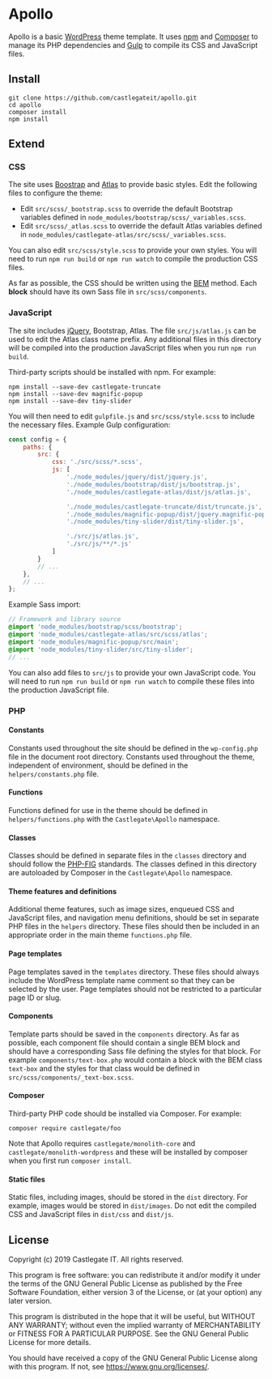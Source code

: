 # Apollo

Apollo is a basic [WordPress](https://wordpress.org/) theme template. It uses [npm](https://www.npmjs.com/) and [Composer](https://getcomposer.org/) to manage its PHP dependencies and [Gulp](https://gulpjs.com/) to compile its CSS and JavaScript files.

## Install

    git clone https://github.com/castlegateit/apollo.git
    cd apollo
    composer install
    npm install

## Extend

### CSS

The site uses [Boostrap](https://getbootstrap.com/) and [Atlas](https://github.com/castlegateit/atlas) to provide basic styles. Edit the following files to configure the theme:

*   Edit `src/scss/_bootstrap.scss` to override the default Bootstrap variables defined in `node_modules/bootstrap/scss/_variables.scss`.
*   Edit `src/scss/_atlas.scss` to override the default Atlas variables defined in `node_modules/castlegate-atlas/src/scss/_variables.scss`.

You can also edit `src/scss/style.scss` to provide your own styles. You will need to run `npm run build` or `npm run watch` to compile the production CSS files.

As far as possible, the CSS should be written using the [BEM](http://getbem.com/) method. Each __block__ should have its own Sass file in `src/scss/components`.

### JavaScript

The site includes [jQuery](https://jquery.com/), Bootstrap, Atlas. The file `src/js/atlas.js` can be used to edit the Atlas class name prefix. Any additional files in this directory will be compiled into the production JavaScript files when you run `npm run build`.

Third-party scripts should be installed with npm. For example:

    npm install --save-dev castlegate-truncate
    npm install --save-dev magnific-popup
    npm install --save-dev tiny-slider

You will then need to edit `gulpfile.js` and `src/scss/style.scss` to include the necessary files. Example Gulp configuration:

~~~ javascript
const config = {
    paths: {
        src: {
            css: './src/scss/*.scss',
            js: [
                './node_modules/jquery/dist/jquery.js',
                './node_modules/bootstrap/dist/js/bootstrap.js',
                './node_modules/castlegate-atlas/dist/js/atlas.js',

                './node_modules/castlegate-truncate/dist/truncate.js',
                './node_modules/magnific-popup/dist/jquery.magnific-popup.js',
                './node_modules/tiny-slider/dist/tiny-slider.js',

                './src/js/atlas.js',
                './src/js/**/*.js'
            ]
        }
        // ...
    },
    // ...
};
~~~

Example Sass import:

~~~ scss
// Framework and library source
@import 'node_modules/bootstrap/scss/bootstrap';
@import 'node_modules/castlegate-atlas/src/scss/atlas';
@import 'node_modules/magnific-popup/src/main';
@import 'node_modules/tiny-slider/src/tiny-slider';
// ...
~~~

You can also add files to `src/js` to provide your own JavaScript code. You will need to run `npm run build` or `npm run watch` to compile these files into the production JavaScript file.

### PHP

#### Constants

Constants used throughout the site should be defined in the `wp-config.php` file in the document root directory. Constants used throughout the theme, independent of environment, should be defined in the `helpers/constants.php` file.

#### Functions

Functions defined for use in the theme should be defined in `helpers/functions.php` with the `Castlegate\Apollo` namespace.

#### Classes

Classes should be defined in separate files in the `classes` directory and should follow the [PHP-FIG](https://www.php-fig.org/) standards. The classes defined in this directory are autoloaded by Composer in the `Castlegate\Apollo` namespace.

#### Theme features and definitions

Additional theme features, such as image sizes, enqueued CSS and JavaScript files, and navigation menu definitions, should be set in separate PHP files in the `helpers` directory. These files should then be included in an appropriate order in the main theme `functions.php` file.

#### Page templates

Page templates saved in the `templates` directory. These files should always include the WordPress template name comment so that they can be selected by the user. Page templates should not be restricted to a particular page ID or slug.

#### Components

Template parts should be saved in the `components` directory. As far as possible, each component file should contain a single BEM block and should have a corresponding Sass file defining the styles for that block. For example `components/text-box.php` would contain a block with the BEM class `text-box` and the styles for that class would be defined in `src/scss/components/_text-box.scss`.

#### Composer

Third-party PHP code should be installed via Composer. For example:

    composer require castlegate/foo

Note that Apollo requires `castlegate/monolith-core` and `castlegate/monolith-wordpress` and these will be installed by composer when you first run `composer install`.

#### Static files

Static files, including images, should be stored in the `dist` directory. For example, images would be stored in `dist/images`. Do not edit the compiled CSS and JavaScript files in `dist/css` and `dist/js`.

## License

Copyright (c) 2019 Castlegate IT. All rights reserved.

This program is free software: you can redistribute it and/or modify it under the terms of the GNU General Public License as published by the Free Software Foundation, either version 3 of the License, or (at your option) any later version.

This program is distributed in the hope that it will be useful, but WITHOUT ANY WARRANTY; without even the implied warranty of MERCHANTABILITY or FITNESS FOR A PARTICULAR PURPOSE. See the GNU General Public License for more details.

You should have received a copy of the GNU General Public License along with this program. If not, see <https://www.gnu.org/licenses/>.
